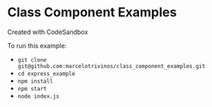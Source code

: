 # Class Component Examples

Created with CodeSandbox

To run this example:

- `git clone git@github.com:marcelotrivinos/class_component_examples.git`
- `cd express_example`
- `npm install`
- `npm start` 
- `node index.js`
